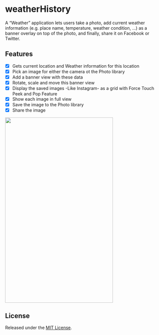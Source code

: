 # weatherHistory
A “Weather” application lets users take a photo, add current weather information (e.g. place name, temperature,  weather condition, …) as a banner overlay on top of the photo, and finally, share it on Facebook or Twitter.

## Features
- [x] Gets current location and Weather information for this location
- [x] Pick an image for either the camera ot the Photo library 
- [x] Add a banner view with these data 
- [x] Rotate, scale and move this banner view 
- [x] Display the saved images -Like Instagram- as a grid with Force Touch Peek and Pop Feature 
- [x] Show each image in full view 
- [x] Save the image to the Photo library 
- [x] Share the image 

<img src="screenshot.PNG" width="350" height="600" />

## License

Released under the [MIT License](http://www.opensource.org/licenses/MIT).
